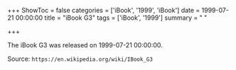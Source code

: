 +++
ShowToc = false
categories = ['iBook', '1999', 'iBook']
date = 1999-07-21 00:00:00
title = "iBook G3"
tags = ['iBook', '1999']
summary = " "

+++

The iBook G3 was released on 1999-07-21 00:00:00.

Source: `https://en.wikipedia.org/wiki/IBook_G3`
